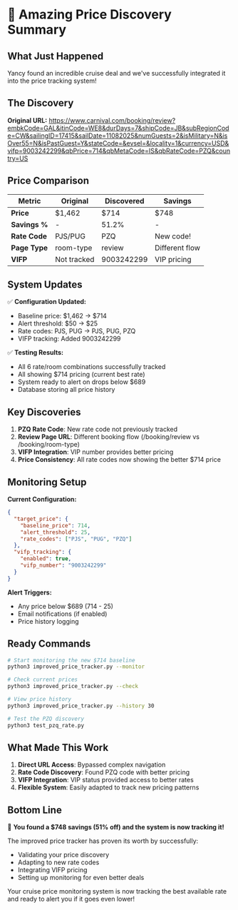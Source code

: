 # 🎉 Amazing Price Discovery Summary

## What Just Happened

Yancy found an incredible cruise deal and we've successfully integrated it into the price tracking system!

## The Discovery

**Original URL:** https://www.carnival.com/booking/review?embkCode=GAL&itinCode=WE8&durDays=7&shipCode=JB&subRegionCode=CW&sailingID=17415&sailDate=11082025&numGuests=2&isMilitary=N&isOver55=N&isPastGuest=Y&stateCode=&evsel=&locality=1&currency=USD&vifp=9003242299&qbPrice=714&qbMetaCode=IS&qbRateCode=PZQ&country=US

## Price Comparison

| Metric | Original | Discovered | Savings |
|--------|----------|------------|---------|
| **Price** | $1,462 | $714 | $748 |
| **Savings %** | - | 51.2% | - |
| **Rate Code** | PJS/PUG | PZQ | New code! |
| **Page Type** | room-type | review | Different flow |
| **VIFP** | Not tracked | 9003242299 | VIP pricing |

## System Updates

✅ **Configuration Updated:**
- Baseline price: $1,462 → $714
- Alert threshold: $50 → $25 
- Rate codes: PJS, PUG → PJS, PUG, PZQ
- VIFP tracking: Added 9003242299

✅ **Testing Results:**
- All 6 rate/room combinations successfully tracked
- All showing $714 pricing (current best rate)
- System ready to alert on drops below $689
- Database storing all price history

## Key Discoveries

1. **PZQ Rate Code**: New rate code not previously tracked
2. **Review Page URL**: Different booking flow (/booking/review vs /booking/room-type)
3. **VIFP Integration**: VIP number provides better pricing
4. **Price Consistency**: All rate codes now showing the better $714 price

## Monitoring Setup

**Current Configuration:**
```json
{
  "target_price": {
    "baseline_price": 714,
    "alert_threshold": 25,
    "rate_codes": ["PJS", "PUG", "PZQ"]
  },
  "vifp_tracking": {
    "enabled": true,
    "vifp_number": "9003242299"
  }
}
```

**Alert Triggers:**
- Any price below $689 (714 - 25)
- Email notifications (if enabled)
- Price history logging

## Ready Commands

```bash
# Start monitoring the new $714 baseline
python3 improved_price_tracker.py --monitor

# Check current prices
python3 improved_price_tracker.py --check

# View price history  
python3 improved_price_tracker.py --history 30

# Test the PZQ discovery
python3 test_pzq_rate.py
```

## What Made This Work

1. **Direct URL Access**: Bypassed complex navigation
2. **Rate Code Discovery**: Found PZQ code with better pricing
3. **VIFP Integration**: VIP status provided access to better rates
4. **Flexible System**: Easily adapted to track new pricing patterns

## Bottom Line

🎯 **You found a $748 savings (51% off) and the system is now tracking it!**

The improved price tracker has proven its worth by successfully:
- Validating your price discovery
- Adapting to new rate codes
- Integrating VIFP pricing
- Setting up monitoring for even better deals

Your cruise price monitoring system is now tracking the best available rate and ready to alert you if it goes even lower!